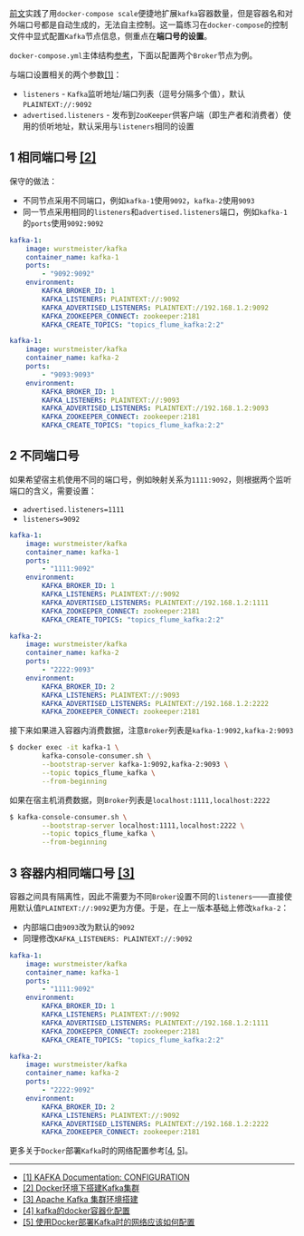 [前文](kafka_cluster.md)实践了用`docker-compose scale`便捷地扩展`kafka`容器数量，但是容器名和对外端口号都是自动生成的，无法自主控制。这一篇练习在`docker-compose`的控制文件中显式配置`Kafka`节点信息，侧重点在**端口号的设置**。

`docker-compose.yml`主体结构[参考](kafka_cluster/docker-compose.yml)，下面以配置两个`Broker`节点为例。

与端口设置相关的两个参数[[1]](#1)：

- `listeners` - `Kafka`监听地址/端口列表（逗号分隔多个值），默认`PLAINTEXT://:9092`
- `advertised.listeners` - 发布到`ZooKeeper`供客户端（即生产者和消费者）使用的侦听地址，默认采用与`listeners`相同的设置


## 1 相同端口号 [[2]](#2)

保守的做法：

- 不同节点采用不同端口，例如`kafka-1`使用`9092`，`kafka-2`使用`9093`
- 同一节点采用相同的`listeners`和`advertised.listeners`端口，例如`kafka-1`的`ports`使用`9092:9092`

```yml
kafka-1:
    image: wurstmeister/kafka
    container_name: kafka-1
    ports:
        - "9092:9092"
    environment:
        KAFKA_BROKER_ID: 1
        KAFKA_LISTENERS: PLAINTEXT://:9092
        KAFKA_ADVERTISED_LISTENERS: PLAINTEXT://192.168.1.2:9092
        KAFKA_ZOOKEEPER_CONNECT: zookeeper:2181
        KAFKA_CREATE_TOPICS: "topics_flume_kafka:2:2"

kafka-1:
    image: wurstmeister/kafka
    container_name: kafka-2
    ports:
        - "9093:9093"
    environment:
        KAFKA_BROKER_ID: 1
        KAFKA_LISTENERS: PLAINTEXT://:9093
        KAFKA_ADVERTISED_LISTENERS: PLAINTEXT://192.168.1.2:9093
        KAFKA_ZOOKEEPER_CONNECT: zookeeper:2181
        KAFKA_CREATE_TOPICS: "topics_flume_kafka:2:2"
```

## 2 不同端口号

如果希望宿主机使用不同的端口号，例如映射关系为`1111:9092`，则根据两个监听端口的含义，需要设置：

- `advertised.listeners=1111`
- `listeners=9092`

```yml
kafka-1:
    image: wurstmeister/kafka
    container_name: kafka-1
    ports:
        - "1111:9092"
    environment:
        KAFKA_BROKER_ID: 1
        KAFKA_LISTENERS: PLAINTEXT://:9092
        KAFKA_ADVERTISED_LISTENERS: PLAINTEXT://192.168.1.2:1111
        KAFKA_ZOOKEEPER_CONNECT: zookeeper:2181
        KAFKA_CREATE_TOPICS: "topics_flume_kafka:2:2"

kafka-2:
    image: wurstmeister/kafka
    container_name: kafka-2
    ports:
        - "2222:9093"
    environment:
        KAFKA_BROKER_ID: 2
        KAFKA_LISTENERS: PLAINTEXT://:9093
        KAFKA_ADVERTISED_LISTENERS: PLAINTEXT://192.168.1.2:2222
        KAFKA_ZOOKEEPER_CONNECT: zookeeper:2181
```

接下来如果进入容器内消费数据，注意`Broker`列表是`kafka-1:9092,kafka-2:9093`

```bash
$ docker exec -it kafka-1 \
        kafka-console-consumer.sh \
        --bootstrap-server kafka-1:9092,kafka-2:9093 \
        --topic topics_flume_kafka \
        --from-beginning
```

如果在宿主机消费数据，则`Broker`列表是`localhost:1111,localhost:2222`

```bash
$ kafka-console-consumer.sh \
        --bootstrap-server localhost:1111,localhost:2222 \
        --topic topics_flume_kafka \
        --from-beginning
```

## 3 容器内相同端口号 [[3]](#3)

容器之间具有隔离性，因此不需要为不同`Broker`设置不同的`listeners`——直接使用默认值`PLAINTEXT://:9092`更为方便。于是，在上一版本基础上修改`kafka-2`：

- 内部端口由`9093`改为默认的`9092`
- 同理修改`KAFKA_LISTENERS: PLAINTEXT://:9092`

```yml
kafka-1:
    image: wurstmeister/kafka
    container_name: kafka-1
    ports:
        - "1111:9092"
    environment:
        KAFKA_BROKER_ID: 1
        KAFKA_LISTENERS: PLAINTEXT://:9092
        KAFKA_ADVERTISED_LISTENERS: PLAINTEXT://192.168.1.2:1111
        KAFKA_ZOOKEEPER_CONNECT: zookeeper:2181
        KAFKA_CREATE_TOPICS: "topics_flume_kafka:2:2"

kafka-2:
    image: wurstmeister/kafka
    container_name: kafka-2
    ports:
        - "2222:9092"
    environment:
        KAFKA_BROKER_ID: 2
        KAFKA_LISTENERS: PLAINTEXT://:9092
        KAFKA_ADVERTISED_LISTENERS: PLAINTEXT://192.168.1.2:2222
        KAFKA_ZOOKEEPER_CONNECT: zookeeper:2181
```


更多关于`Docker`部署`Kafka`时的网络配置参考[[4](#4), [5](#5)]。

---

- [[1] KAFKA Documentation: CONFIGURATION](https://kafka.apache.org/documentation/#brokerconfigs)<span id='1'></span>
- [[2] Docker环境下搭建Kafka集群](https://blog.csdn.net/noaman_wgs/article/details/103757791)<span id='2'></span>
- [[3] Apache Kafka 集群环境搭建](https://www.ctolib.com/topics-143446.html)<span id='3'></span>
- [[4] kafka的docker容器化配置](https://www.jianshu.com/p/e11c6c16114c)<span id='4'></span>
- [[5] 使用Docker部署Kafka时的网络应该如何配置](https://www.jianshu.com/p/52a505354bbc)<span id='5'></span>